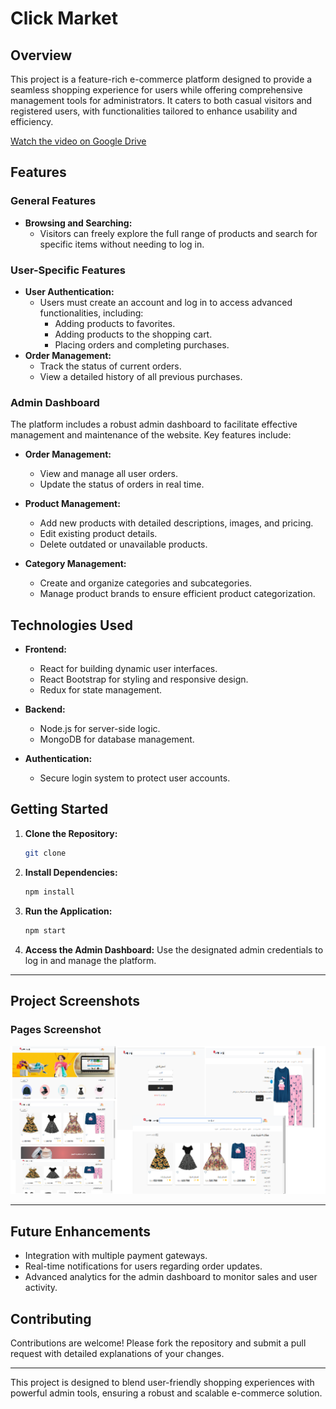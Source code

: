 # Click Market

## Overview

This project is a feature-rich e-commerce platform designed to provide a seamless shopping experience for users while offering comprehensive management tools for administrators. It caters to both casual visitors and registered users, with functionalities tailored to enhance usability and efficiency.

[Watch the video on Google Drive](https://drive.google.com/drive/folders/1HhdkyhEhhW5VfZw6Zq1lnmbKzPDOkY3s?usp=sharing)

## Features

### General Features

- **Browsing and Searching:**
  - Visitors can freely explore the full range of products and search for specific items without needing to log in.

### User-Specific Features

- **User Authentication:**
  - Users must create an account and log in to access advanced functionalities, including:
    - Adding products to favorites.
    - Adding products to the shopping cart.
    - Placing orders and completing purchases.
- **Order Management:**
  - Track the status of current orders.
  - View a detailed history of all previous purchases.

### Admin Dashboard

The platform includes a robust admin dashboard to facilitate effective management and maintenance of the website. Key features include:

- **Order Management:**

  - View and manage all user orders.
  - Update the status of orders in real time.

- **Product Management:**

  - Add new products with detailed descriptions, images, and pricing.
  - Edit existing product details.
  - Delete outdated or unavailable products.

- **Category Management:**
  - Create and organize categories and subcategories.
  - Manage product brands to ensure efficient product categorization.

## Technologies Used

- **Frontend:**

  - React for building dynamic user interfaces.
  - React Bootstrap for styling and responsive design.
  - Redux for state management.

- **Backend:**

  - Node.js for server-side logic.
  - MongoDB for database management.

- **Authentication:**
  - Secure login system to protect user accounts.

## Getting Started

1. **Clone the Repository:**
   ```bash
   git clone
   ```
2. **Install Dependencies:**
   ```bash
   npm install
   ```
3. **Run the Application:**
   ```bash
   npm start
   ```
4. **Access the Admin Dashboard:**
   Use the designated admin credentials to log in and manage the platform.

---

## Project Screenshots

### Pages Screenshot

![Pages From Project](./src/images/p3.png)

---

## Future Enhancements

- Integration with multiple payment gateways.
- Real-time notifications for users regarding order updates.
- Advanced analytics for the admin dashboard to monitor sales and user activity.

## Contributing

Contributions are welcome! Please fork the repository and submit a pull request with detailed explanations of your changes.

---

This project is designed to blend user-friendly shopping experiences with powerful admin tools, ensuring a robust and scalable e-commerce solution.
